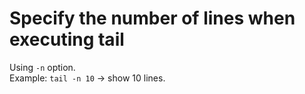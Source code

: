 # Specify the number of lines when executing tail  
Using `-n` option.  
Example: `tail -n 10` -> show 10 lines.  
